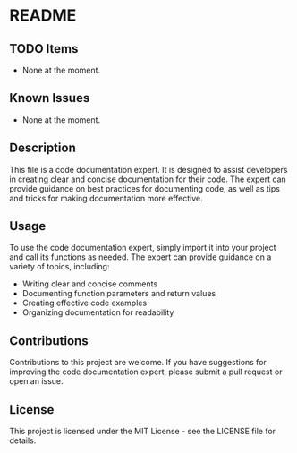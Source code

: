 # README

## TODO Items
- None at the moment.

## Known Issues
- None at the moment.

## Description
This file is a code documentation expert. It is designed to assist developers in creating clear and concise documentation for their code. The expert can provide guidance on best practices for documenting code, as well as tips and tricks for making documentation more effective. 

## Usage
To use the code documentation expert, simply import it into your project and call its functions as needed. The expert can provide guidance on a variety of topics, including:
- Writing clear and concise comments
- Documenting function parameters and return values
- Creating effective code examples
- Organizing documentation for readability

## Contributions
Contributions to this project are welcome. If you have suggestions for improving the code documentation expert, please submit a pull request or open an issue. 

## License
This project is licensed under the MIT License - see the LICENSE file for details.